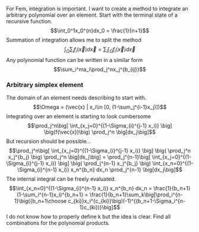 For Fem, integration is important.
I want to create a method to integrate an arbitrary polynomial over an element.
Start with the terminal state of a recursive function.
$$\int_0^1x_0^{n}dx_0 = \frac{1}{n+1}$$
Summation of integration allows me to split the method
$$\int_\Omega\sum_if_i(\vec{x})d\vec{x} = \sum_i\int_\Omega f_i(\vec{x})d\vec{x}$$
Any polynomial function can be written in a similar form
$$\sum_i^ma_i\prod_j^nx_j^{b_{ij}}$$
### Arbitrary simplex element
The domain of an element needs describing to start with.
$$\Omega = (\vec{x} | x_i\in [0, (1-\sum_j^{i-1}x_j)])$$
Integrating over an element is starting to look cumbersome
$$\prod_j^n\big[ \int_{x_j=0}^{(1-\Sigma_{i}^{j-1} x_i)} \big] \big(f(\vec{x})\big) \prod_j^n \big[dx_j\big]$$
But recursion should be possible...
$$\prod_j^n\big[ \int_{x_j=0}^{(1-\Sigma_{i}^{j-1} x_i)} \big] \big( 
\prod_j^n x_j^{b_j}
\big) \prod_j^n \big[dx_j\big] =
\prod_j^{n-1}\big[ \int_{x_j=0}^{(1-\Sigma_{i}^{j-1} x_i)} \big] \big(
\prod_j^{n-1} x_j^{b_j}
\big)
\int_{x_n=0}^{(1-\Sigma_{i}^{n-1} x_i)} x_n^{b_n}
dx_n
\prod_j^{n-1} \big[dx_j\big]$$
The internal integral can be freely evaluated.
$$\int_{x_n=0}^{(1-\Sigma_{i}^{n-1} x_i)} x_n^{b_n}
dx_n = 
\frac{1}{b_n+1}(1-\sum_i^{n-1}x_i)^{b_n+1} =
\frac{1}{b_n+1}\sum_k\big[\prod_i^{n-1}\big({b_n+1\choose c_{ki}}x_i^{c_{ki}}\big)(-1)^{(b_n+1-\Sigma_i^{n-1}c_{ki})}\big]$$
I do not know how to properly define k but the idea is clear. Find all combinations for the polynomial products.
